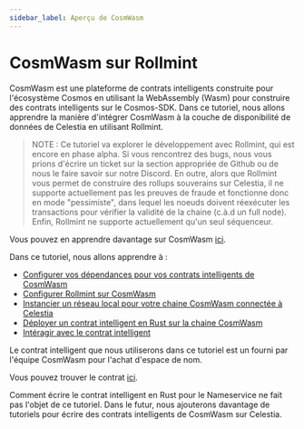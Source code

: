 ```yaml
---
sidebar_label: Aperçu de CosmWasm
---
```


# CosmWasm sur Rollmint

CosmWasm est une plateforme de contrats intelligents construite pour l'écosystème Cosmos en utilisant la WebAssembly (Wasm) pour construire des contrats intelligents sur le Cosmos-SDK. Dans ce tutoriel, nous allons apprendre la manière d'intégrer CosmWasm à la couche de disponibilité de données de Celestia en utilisant Rollmint.

> NOTE : Ce tutoriel va explorer le développement avec Rollmint, qui est encore en phase alpha. Si vous rencontrez des bugs, nous vous prions d'écrire un ticket sur la section appropriée de Github ou de nous le faire savoir sur notre Discord. En outre, alors que Rollmint vous permet de construire des rollups souverains sur Celestia, il ne supporte actuellement pas les preuves de fraude et fonctionne donc en mode "pessimiste", dans lequel les noeuds doivent réexécuter les transactions pour vérifier la validité de la chaine (c.à.d un full node). Enfin, Rollmint ne supporte actuellement qu'un seul séquenceur.

Vous pouvez en apprendre davantage sur CosmWasm [ici](https://docs.cosmwasm.com/docs/1.0/).

Dans ce tutoriel, nous allons apprendre à :

* [Configurer vos dépendances pour vos contrats intelligents de CosmWasm](./cosmwasm-dependency.md)
* [Configurer Rollmint sur CosmWasm](./cosmwasm-dependency.md#wasmd-installation)
* [Instancier un réseau local pour votre chaine CosmWasm connectée à Celestia](./cosmwasm-environment.md)
* [Déployer un contrat intelligent en Rust sur la chaine CosmWasm](./cosmwasm-contract-deployment.md)
* [Intéragir avec le contrat intelligent](./cosmwasm-contract-interaction.md)

Le contrat intelligent que nous utiliserons dans ce tutoriel est un fourni par l'équipe CosmWasm pour l'achat d'espace de nom.

Vous pouvez trouver le contrat [ici](https://github.com/InterWasm/cw-contracts/tree/main/contracts/nameservice).

Comment écrire le contrat intelligent en Rust pour le Nameservice ne fait pas l'objet de ce tutoriel. Dans le futur, nous ajouterons davantage de tutoriels pour écrire des contrats intelligents de CosmWasm sur Celestia.
